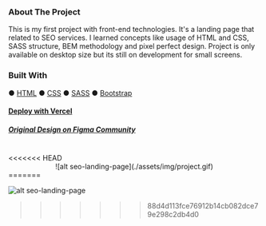 ### About The Project
This is my first project with front-end technologies. It's a landing page that related to SEO services. I learned concepts like usage of HTML and CSS, SASS structure, BEM methodology and pixel perfect design. Project is only available on desktop size but its still on development for small screens. 
### Built With
● [HTML](https://html.spec.whatwg.org/)
● [CSS](https://developer.mozilla.org/en-US/docs/Web/CSS)
● [SASS](https://sass-lang.com/)
● [Bootstrap](https://getbootstrap.com/)
#### [Deploy with Vercel](https://seo-landing-page.vercel.app/#)
##### [Original Design on Figma Community](https://www.figma.com/file/cCBnFoILY3vqGGbw74CNfT/SEO-Landing-Page?node-id=0%3A1&viewport=1035%2C120%2C0.24916347861289978)
<br>
<<<<<<< HEAD
<center>![alt seo-landing-page](./assets/img/project.gif) </center>
=======

![alt seo-landing-page](https://s3.gifyu.com/images/project.gif)
>>>>>>> 88d4d113fce76912b14cb082dce79e298c2db4d0

